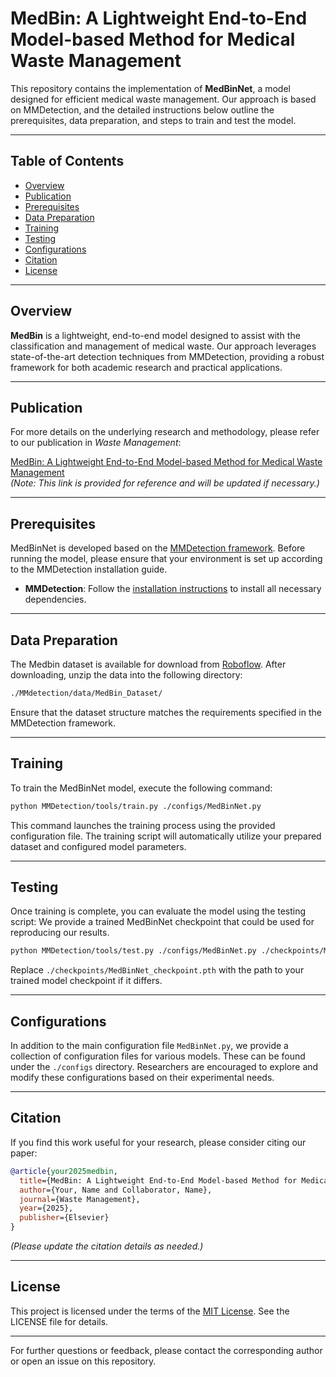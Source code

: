 # MedBin: A Lightweight End-to-End Model-based Method for Medical Waste Management

This repository contains the implementation of **MedBinNet**, a model designed for efficient medical waste management. Our approach is based on MMDetection, and the detailed instructions below outline the prerequisites, data preparation, and steps to train and test the model.

---

## Table of Contents

- [Overview](#overview)
- [Publication](#publication)
- [Prerequisites](#prerequisites)
- [Data Preparation](#data-preparation)
- [Training](#training)
- [Testing](#testing)
- [Configurations](#configurations)
- [Citation](#citation)
- [License](#license)

---

## Overview

**MedBin** is a lightweight, end-to-end model designed to assist with the classification and management of medical waste. Our approach leverages state-of-the-art detection techniques from MMDetection, providing a robust framework for both academic research and practical applications.

---

## Publication

For more details on the underlying research and methodology, please refer to our publication in *Waste Management*:

[MedBin: A Lightweight End-to-End Model-based Method for Medical Waste Management](https://www.sciencedirect.com/journal/waste-management)  
*(Note: This link is provided for reference and will be updated if necessary.)*

---

## Prerequisites

MedBinNet is developed based on the [MMDetection framework](https://mmdetection.readthedocs.io/en/latest/get_started.html). Before running the model, please ensure that your environment is set up according to the MMDetection installation guide.

- **MMDetection**: Follow the [installation instructions](https://mmdetection.readthedocs.io/en/latest/get_started.html) to install all necessary dependencies.

---

## Data Preparation

The Medbin dataset is available for download from [Roboflow](https://universe.roboflow.com/uob-ylti8/medbin_dataset). After downloading, unzip the data into the following directory:

```bash
./MMdetection/data/MedBin_Dataset/
```

Ensure that the dataset structure matches the requirements specified in the MMDetection framework.

---

## Training

To train the MedBinNet model, execute the following command:

```bash
python MMDetection/tools/train.py ./configs/MedBinNet.py
```

This command launches the training process using the provided configuration file. The training script will automatically utilize your prepared dataset and configured model parameters.

---

## Testing

Once training is complete, you can evaluate the model using the testing script:
We provide a trained MedBinNet checkpoint that could be used for reproducing our results.

```bash
python MMDetection/tools/test.py ./configs/MedBinNet.py ./checkpoints/MedBinNet_checkpoint.pth
```

Replace `./checkpoints/MedBinNet_checkpoint.pth` with the path to your trained model checkpoint if it differs.

---

## Configurations

In addition to the main configuration file `MedBinNet.py`, we provide a collection of configuration files for various models. These can be found under the `./configs` directory. Researchers are encouraged to explore and modify these configurations based on their experimental needs.

---

## Citation

If you find this work useful for your research, please consider citing our paper:

```bibtex
@article{your2025medbin,
  title={MedBin: A Lightweight End-to-End Model-based Method for Medical Waste Management},
  author={Your, Name and Collaborator, Name},
  journal={Waste Management},
  year={2025},
  publisher={Elsevier}
}
```

*(Please update the citation details as needed.)*

---

## License

This project is licensed under the terms of the [MIT License](LICENSE). See the LICENSE file for details.

---

For further questions or feedback, please contact the corresponding author or open an issue on this repository.
